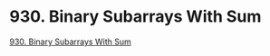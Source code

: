# 930. Binary Subarrays With Sum

[930. Binary Subarrays With Sum](https://leetcode.com/problems/binary-subarrays-with-sum/)



